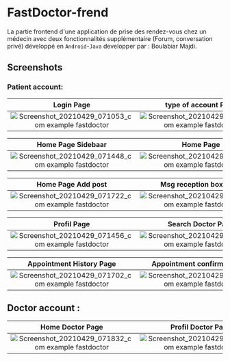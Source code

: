 # FastDoctor-frend
La partie frontend d'une application de prise des rendez-vous chez un médecin avec deux fonctionnalités supplémentaire (Forum, conversation privé)
développé en `Android`-`Java`
developper par : Boulabiar Majdi.

## Screenshots
### Patient account:

Login Page               |  type of account Page               | Signup 1 Page               |  Signup 2 Page
:---------------------------:|:---------------------------:|:---------------------------:|:---------------------------:
![Screenshot_20210429_071053_com example fastdoctor](https://user-images.githubusercontent.com/50002456/147635304-b55688c3-bda9-47c3-ac23-8358b116e1e7.jpg?raw=true)|![Screenshot_20210429_071103_com example fastdoctor](https://user-images.githubusercontent.com/50002456/147635368-538b1125-cbf3-4de6-9bc6-a96b55eb7928.jpg?raw=true)|![Screenshot_20210429_071119_com example fastdoctor](https://user-images.githubusercontent.com/50002456/147638327-397baa1f-a5c0-4d79-a700-1111d490d664.jpg?raw=true)|![Screenshot_20210429_071213_com example fastdoctor](https://user-images.githubusercontent.com/50002456/147638362-e7334abc-10fe-4902-985f-1884641eb30a.jpg?raw=true)|

Home Page Sidebaar               |  Home Page               | Home Page              |  Home Page Contact
:---------------------------:|:---------------------------:|:---------------------------:|:---------------------------:
![Screenshot_20210429_071448_com example fastdoctor](https://user-images.githubusercontent.com/50002456/147638818-5ad048ab-7cc9-4ff0-a83a-d39773e19561.jpg?raw=true)|![Screenshot_20210429_071355_com example fastdoctor](https://user-images.githubusercontent.com/50002456/147638706-ba9095e5-3544-4031-a274-c3fc837fb33c.jpg?raw=true)|![Screenshot_20210429_071755_com example fastdoctor](https://user-images.githubusercontent.com/50002456/147639035-bcf74762-4d30-43a7-9827-df4c4588b7d9.jpg?raw=true)|![Screenshot_20210429_071415_com example fastdoctor](https://user-images.githubusercontent.com/50002456/147638970-a2a29d77-7dfd-4535-9057-62fb2970cc09.jpg?raw=true)|

Home Page Add post               |  Msg reception box Page              | Notif reception box Page             |  Msg Page
:---------------------------:|:---------------------------:|:---------------------------:|:---------------------------:
![Screenshot_20210429_071722_com example fastdoctor](https://user-images.githubusercontent.com/50002456/147639950-f66e0f52-c383-4acd-ac8a-fc1724953c1b.jpg?raw=true)|![Screenshot_20210429_071431_com example fastdoctor](https://user-images.githubusercontent.com/50002456/147640053-9047582e-ab76-44d9-b1d8-cf6266653e41.jpg?raw=true)|![Screenshot_20210429_071436_com example fastdoctor](https://user-images.githubusercontent.com/50002456/147640070-c3ffa2fb-b4da-4b17-a6de-b7a4f738d2fa.jpg?raw=true)|![Screenshot_20210429_071604_com example fastdoctor](https://user-images.githubusercontent.com/50002456/147641378-3225e058-4b88-4c53-81f9-4358008fe4f4.jpg?raw=true)|

Profil Page               |  Search Doctor Page           | Contact Doctor Page           |  Appointment page
:---------------------------:|:---------------------------:|:---------------------------:|:---------------------------:
![Screenshot_20210429_071456_com example fastdoctor](https://user-images.githubusercontent.com/50002456/147640352-7e51518f-4d30-4638-94cf-44276beeffda.jpg?raw=true)|![Screenshot_20210429_071540_com example fastdoctor](https://user-images.githubusercontent.com/50002456/147641067-4881219f-2a4d-4cbb-b0b5-68a6a38f87ff.jpg?raw=true)|![Screenshot_20210429_071555_com example fastdoctor](https://user-images.githubusercontent.com/50002456/147641637-8e867b00-5272-4f64-9046-417c6e10903f.jpg?raw=true)|![Screenshot_20210429_071531_com example fastdoctor](https://user-images.githubusercontent.com/50002456/147641078-ce48e4db-978a-4550-9b9e-67c0ea580bab.jpg?raw=true)|

Appointment History Page               |  Appointment confirmed Page
:---------------------------:|:---------------------------:|
![Screenshot_20210429_071702_com example fastdoctor](https://user-images.githubusercontent.com/50002456/147644152-41303099-69f1-4a0e-a69f-ee91ae0cb058.jpg?raw=true)|![Screenshot_20210429_071651_com example fastdoctor](https://user-images.githubusercontent.com/50002456/147644161-9e1c493a-b735-4525-8da9-b45475019213.jpg?raw=true)|


## Doctor account :
Home Doctor Page           |  Profil Doctor Page          | confirm request appointment           |  refuse request appointment
:---------------------------:|:---------------------------:|:---------------------------:|:---------------------------:
![Screenshot_20210429_071832_com example fastdoctor](https://user-images.githubusercontent.com/50002456/147644262-0b86b09a-bf6d-4523-857a-d1a2553d365d.jpg?raw=true)|![Screenshot_20210429_071921_com example fastdoctor](https://user-images.githubusercontent.com/50002456/147644222-77fb1a3a-afb7-4190-982c-c7ba0fc46677.jpg?raw=true)|![Screenshot_20210429_071841_com example fastdoctor](https://user-images.githubusercontent.com/50002456/147645332-206a02ba-e64b-49ea-a525-6b83505dd527.jpg?raw=true)|![Screenshot_20210429_071856_com example fastdoctor](https://user-images.githubusercontent.com/50002456/147645346-f1c0c179-896d-4ed7-8137-2798c0fdaf3f.jpg?raw=true)|

 

